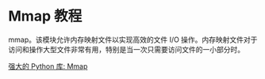 # Mmap 教程

<show-structure depth="3"/>


mmap。该模块允许内存映射文件以实现高效的文件 I/O 操作。内存映射文件对于访问和操作大型文件非常有用，特别是当一次只需要访问文件的一小部分时。


<seealso>
<category ref="ref_docs">
    <a href="https://mp.weixin.qq.com/s/DU_9BokR9lEHNCyhzVDAlg">强大的 Python 库: Mmap</a>
</category>
<category ref="ref_github">
</category>
<category ref="ref_issues">
</category>
<category ref="ref_hf">
</category>
<category ref="ref_ms">
</category>
</seealso>
